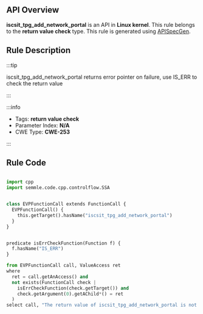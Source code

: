 ---
---


## API Overview
**iscsit_tpg_add_network_portal** is an API in **Linux kernel**. This rule belongs to the **return value check** type. This rule is generated using [APISpecGen](../../tools/APISpecGen).
## Rule Description

:::tip

iscsit_tpg_add_network_portal returns error pointer on failure, use IS_ERR to check the return value

:::

:::info

- Tags: **return value check**
- Parameter Index: **N/A**
- CWE Type: **CWE-253**

:::

## Rule Code
```python

import cpp
import semmle.code.cpp.controlflow.SSA


class EVPFunctionCall extends FunctionCall {
  EVPFunctionCall() {
    this.getTarget().hasName("iscsit_tpg_add_network_portal")
  }
}


predicate isErrCheckFunction(Function f) {
  f.hasName("IS_ERR") 
}

from EVPFunctionCall call, ValueAccess ret
where
  ret = call.getAnAccess() and
  not exists(FunctionCall check |
    isErrCheckFunction(check.getTarget()) and
    check.getArgument(0).getAChild*() = ret
  )
select call, "The return value of iscsit_tpg_add_network_portal is not checked with IS_ERR."
    
```